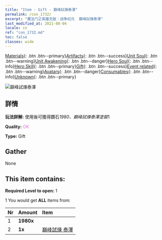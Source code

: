 ```yaml
---
title: "Item - Gift - 巔峰試煉泰澤"
permalink: /con_1732/
excerpt: "魔法门之英雄无敌：战争纪元  巔峰試煉泰澤"
last_modified_at: 2021-08-04
locale: cn
ref: "con_1732.md"
toc: false
classes: wide
---
```

 [Materials](/ItemsCN/){: .btn .btn--primary}[Artifacts](/ItemsCN/Artifacts/){: .btn .btn--success}[Unit Soul](/ItemsCN/UnitSoul/){: .btn .btn--warning}[Unit Awakening](/ItemsCN/UnitAwakening/){: .btn .btn--danger}[Hero Soul](/ItemsCN/HeroSoul/){: .btn .btn--info}[Hero Skill](/ItemsCN/HeroSkill/){: .btn .btn--primary}[Gift](/ItemsCN/Gift/){: .btn .btn--success}[Event related](/ItemsCN/Events/){: .btn .btn--warning}[Avatars](/ItemsCN/Avatars/){: .btn .btn--danger}[Consumables](/ItemsCN/Consumables/){: .btn .btn--info}[Unknown](/ItemsCN/Unknown/){: .btn .btn--primary}

 ![巔峰試煉泰澤](/images/t/i_907347.png)

## 詳情
 **玩法詳解:** 使用後可獲得鑽石*1980、巔峰試煉泰澤塗裝*1

 **Quality:** <span style="color: #DA70D6">OK</span>

 **Type:** Gift

## Gather

  None

## This item contains:

 **Required Level to open:** 1

 1 You would get **ALL** items  from:

  | Nr | Amount |     Item    |
  |:---|:-------|:------------|
  | 1 |  **1980x** | <i class="fas fa-gem"/> |  | 
  | 2 |  **1x** | [巔峰試煉 泰澤](/cn/Items/con_1078/) |  | 
